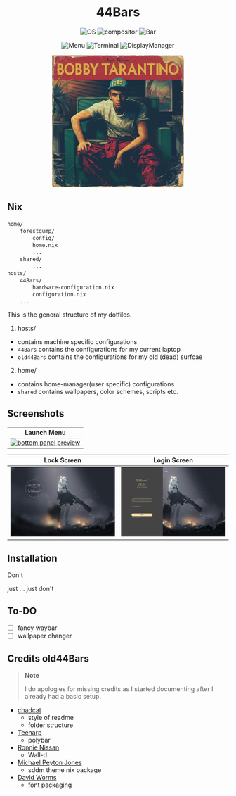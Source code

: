 <div align="center">
  <h1> 44Bars </h1>
</div>
<div align="center">

![OS](https://img.shields.io/badge/OS-NixOS-%230E9DF1?style=for-the-badge)
![compositor](https://img.shields.io/badge/compositor-hyprland-green?style=for-the-badge)
![Bar](https://img.shields.io/badge/Bar-waybar-%23FF007E?style=for-the-badge)

![Menu](https://img.shields.io/badge/Menu-Rofi-%23FF6D00?style=for-the-badge)
![Terminal](https://img.shields.io/badge/Terminal-Kitty-%2300DC8D?style=for-the-badge)
![DisplayManager](https://img.shields.io/badge/DM-GDM-%23FFDC00?style=for-the-badge)

<img src="../home/shared/wallpaper/Bobby_Tarantino.jpeg" alt="showcase" width="300" height=auto>

</div>

## Nix
```
home/
    forestgump/
        config/
        home.nix
        ...
    shared/
        ...
hosts/
    44Bars/
        hardware-configuration.nix
        configuration.nix
    ...
```
This is the general structure of my dotfiles.

1. hosts/
- contains machine specific configurations
- `44Bars` contains the configurations for my current laptop
- `old44Bars` contains the configurations for my old (dead) surfcae

2. home/
- contains home-manager(user specific) configurations
- `shared` contains wallpapers, color schemes, scripts etc.

## Screenshots
| <b>Launch Menu</b>                                                                              |
| ------------------------------------------------------------------------------------------------------------------ |
| <a href="#--------"><img src="screenshots/rofi_menu.png" alt="bottom panel preview"></a>                    |

<b>Lock Screen</b>             |  <b>Login Screen</b>  
:-------------------------:|:-------------------------:
<a href="#--------"><img src="screenshots/lock_screen.png" alt="bottom panel preview"></a>  |  <a href="#--------"><img src="screenshots/login_screen.png" alt="bottom panel preview"></a>

## Installation
Don't

just ... just don't

## To-DO

- [ ] fancy waybar
- [ ] wallpaper changer

## Credits old44Bars
> **Note**
>
> I do apologies for missing credits as I started documenting after I already had a basic setup.

- [chadcat](https://github.com/chadcat7)
    - style of readme
    - folder structure
- [Teenarp](https://github.com/Teenarp2003)
    - polybar
- [Ronnie Nissan](https://github.com/ronniedroid)
    - Wall-d
- [Michael Peyton Jones](https://github.com/michaelpj)
    - sddm theme nix package
- [David Worms](https://www.adaltas.com/en/2022/03/29/nix-package-creation-install-font/)
    - font packaging

